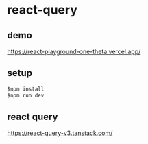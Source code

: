 # react-query


## demo
https://react-playground-one-theta.vercel.app/

## setup
```js
$npm install
$npm run dev
```

## react query
https://react-query-v3.tanstack.com/
